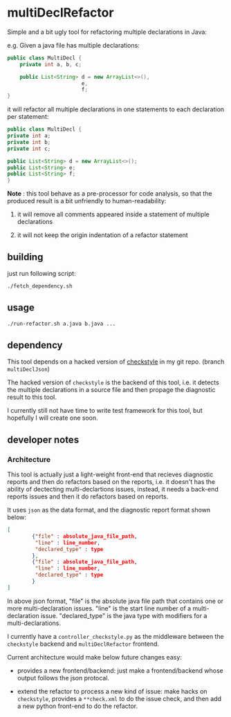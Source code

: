 # multiDeclRefactor

Simple and a bit ugly tool for refactoring multiple declarations in Java:

e.g. Given a java file has multiple declarations:

```java
public class MultiDecl {
    private int a, b, c;

    public List<String> d = new ArrayList<>(),
                        e,
                        f;
}
```

it will refactor all multiple declarations in one statements to each declaration per statement:
```java
public class MultiDecl {
private int a;
private int b;
private int c;

public List<String> d = new ArrayList<>();
public List<String> e;
public List<String> f;
}
```

**Note** : this tool behave as a pre-processor for code analysis, so that the produced result is a bit unfriendly to human-readability:

1. it will remove all comments appeared inside a statement of multiple declarations

2. it will not keep the origin indentation of a refactor statement

## building
just run following script:
```bash
./fetch_dependency.sh
```
## usage

```bash
./run-refactor.sh a.java b.java ...
```

## dependency

This tool depends on a hacked version of [checkstyle](https://github.com/CharlesZ-Chen/checkstyle) in my git repo. (branch `multiDeclJson`)

The hacked version of `checkstyle` is the backend of this tool, i.e. it detects the multiple declarations in a source file and then propage the diagnostic result to this tool.

I currently still not have time to write test framework for this tool, but hopefully I will create one soon.

## developer notes

### Architecture

This tool is actually just a light-weight front-end that recieves diagnostic reports and then do refactors based on the reports, i.e. it doesn't has the ability of dectecting multi-declartions issues, instead, it needs a back-end reports issues and then it do refactors based on reports.

It uses `json` as the data format, and the diagnostic report format shown below:

```json
[
        {"file" : absolute_java_file_path,
         "line" : line_number,
         "declared_type" : type
        },
        {"file" : absolute_java_file_path,
         "line" : line_number,
         "declared_type" : type
        }
]
```

In above json format, "file" is the absolute java file path that contains one or more multi-declaration issues. "line" is the start line number of a multi-declaration issue. "declared_type" is the java type with modifiers for a multi-declarations.

I currently have a `controller_checkstyle.py` as the middleware between the `checkstyle` backend and `multiDeclRefactor` frontend.

Current architecture would make below future changes easy:

- provides a new frontend/backend: just make a frontend/backend whose output follows the json protocal.

- extend the refactor to process a new kind of issue: make hacks on `checkstyle`, provides a `**check.xml` to do the issue check, and then add a new python front-end to do the refactor.
